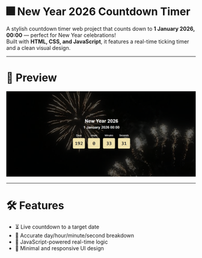 # 🎆 New Year 2026 Countdown Timer

A stylish countdown timer web project that counts down to **1 January 2026, 00:00** — perfect for New Year celebrations!  
Built with **HTML, CSS, and JavaScript**, it features a real-time ticking timer and a clean visual design.

---

# 📸 Preview

![Preview](./preview.png)

---

# 🛠️ Features

- ⏳ Live countdown to a target date
- 🎯 Accurate day/hour/minute/second breakdown
- 🧠 JavaScript-powered real-time logic
- 🎨 Minimal and responsive UI design



